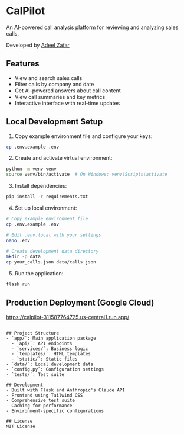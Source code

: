 # CalPilot

An AI-powered call analysis platform for reviewing and analyzing sales calls.

Developed by [Adeel Zafar](https://www.adeelzafar.com)

## Features
- View and search sales calls
- Filter calls by company and date
- Get AI-powered answers about call content
- View call summaries and key metrics
- Interactive interface with real-time updates

## Local Development Setup

1. Copy example environment file and configure your keys:
```bash
cp .env.example .env
```

2. Create and activate virtual environment:
```bash
python -m venv venv
source venv/bin/activate  # On Windows: venv\Scripts\activate
```

3. Install dependencies:
```bash
pip install -r requirements.txt
```

4. Set up local environment:
```bash
# Copy example environment file
cp .env.example .env

# Edit .env.local with your settings
nano .env

# Create development data directory
mkdir -p data
cp your_calls.json data/calls.json
```

5. Run the application:
```bash
flask run
```

## Production Deployment (Google Cloud)
https://calpilot-311587764725.us-central1.run.app/
```

## Project Structure
- `app/`: Main application package
  - `api/`: API endpoints
  - `services/`: Business logic
  - `templates/`: HTML templates
  - `static/`: Static files
- `data/`: Local development data
- `config.py`: Configuration settings
- `tests/`: Test suite

## Development
- Built with Flask and Anthropic's Claude API
- Frontend using Tailwind CSS
- Comprehensive test suite
- Caching for performance
- Environment-specific configurations

## License
MIT License
